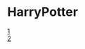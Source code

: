 # HarryPotter
[1](https://andreikovv.github.io/genius_homework_andreiko/homework-1)<br>
[2](https://andreikovv.github.io/genius_homework_andreiko/homework-2)<br>
